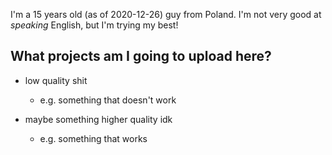 I'm a 15 years old (as of 2020-12-26) guy from Poland. I'm not very good at *speaking* English, but I'm trying my best!

## What projects am I going to upload here? 

- low quality shit
  - e.g. something that doesn't work
  
- maybe something higher quality idk
  - e.g. something that works
